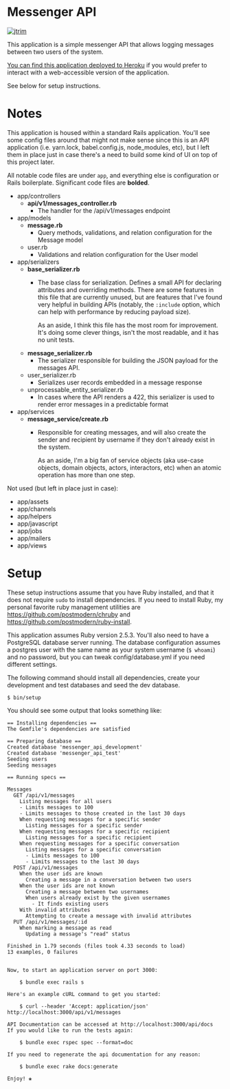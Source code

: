 # Messenger API

[![jtrim](https://circleci.com/gh/jtrim/messenger-api.svg?style=shield)](https://circleci.com/gh/jtrim/messenger-api)

This application is a simple messenger API that allows logging messages between two users of the system.

[You can find this application deployed to Heroku](https://jtrim-messenger-api.herokuapp.com/api/docs) if you would prefer to interact with a web-accessible version of the application.

See below for setup instructions.

# Notes

This application is housed within a standard Rails application. You'll see some config files around that might not make sense
since this is an API application (i.e. yarn.lock, babel.config.js, node_modules, etc), but I left them in place just in
case there's a need to build some kind of UI on top of this project later.

All notable code files are under `app`, and everything else is configuration or Rails boilerplate. Significant code files are **bolded**.

- app/controllers
  - **api/v1/messages_controller.rb**
    - The handler for the /api/v1/messages endpoint
- app/models
  - **message.rb**
    - Query methods, validations, and relation configuration for the Message model
  - user.rb
    - Validations and relation configuration for the User model
- app/serializers
  - **base_serializer.rb**
    - The base class for serialization. Defines a small API for declaring attributes and overriding methods. There are
      some features in this file that are currently unused, but are features that I've found very helpful in building
      APIs (notably, the `:include` option, which can help with performance by reducing payload size).

      As an aside, I think this file has the most room for improvement. It's doing some clever things, isn't the most
      readable, and it has no unit tests.
  - **message_serializer.rb**
    - The serializer responsible for building the JSON payload for the messages API.
  - user_serializer.rb
    - Serializes user records embedded in a message response
  - unprocessable_entity_serializer.rb
    - In cases where the API renders a 422, this serializer is used to render error messages in a predictable format
- app/services
  - **message_service/create.rb**
    - Responsible for creating messages, and will also create the sender and recipient by username if they don't already
      exist in the system.

      As an aside, I'm a big fan of service objects (aka use-case objects, domain objects, actors, interactors,
      etc) when an atomic operation has more than one step.

Not used (but left in place just in case):
- app/assets
- app/channels
- app/helpers
- app/javascript
- app/jobs
- app/mailers
- app/views

# Setup

These setup instructions assume that you have Ruby installed, and that it does not require `sudo` to install
dependencies. If you need to install Ruby, my personal favorite ruby management utilities are
https://github.com/postmodern/chruby and https://github.com/postmodern/ruby-install.

This application assumes Ruby version 2.5.3. You'll also need to have a PostgreSQL database server running. The database
configuration assumes a postgres user with the same name as your system username (`$ whoami`) and no password, but you can tweak
config/database.yml if you need different settings.

The following command should install all dependencies, create your development and test databases and seed the dev
database.

```shell
$ bin/setup
```

You should see some output that looks something like:

```text
== Installing dependencies ==
The Gemfile's dependencies are satisfied

== Preparing database ==
Created database 'messenger_api_development'
Created database 'messenger_api_test'
Seeding users
Seeding messages

== Running specs ==

Messages
  GET /api/v1/messages
    Listing messages for all users
    - Limits messages to 100
    - Limits messages to those created in the last 30 days
    When requesting messages for a specific sender
      Listing messages for a specific sender
    When requesting messages for a specific recipient
      Listing messages for a specific recipient
    When requesting messages for a specific conversation
      Listing messages for a specific conversation
      - Limits messages to 100
      - Limits messages to the last 30 days
  POST /api/v1/messages
    When the user ids are known
      Creating a message in a conversation between two users
    When the user ids are not known
      Creating a message between two usernames
      When users already exist by the given usernames
        - It finds existing users
    With invalid attributes
      Attempting to create a message with invalid attributes
  PUT /api/v1/messages/:id
    When marking a message as read
      Updating a message's "read" status

Finished in 1.79 seconds (files took 4.33 seconds to load)
13 examples, 0 failures


Now, to start an application server on port 3000:

    $ bundle exec rails s

Here's an example cURL command to get you started:

    $ curl --header 'Accept: application/json' http://localhost:3000/api/v1/messages

API Documentation can be accessed at http://localhost:3000/api/docs
If you would like to run the tests again:

    $ bundle exec rspec spec --format=doc

If you need to regenerate the api documentation for any reason:

    $ bundle exec rake docs:generate

Enjoy! ❀
```
